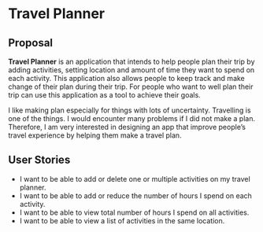 # Travel Planner


## Proposal

**Travel Planner** is an application that intends to help people plan their trip by adding activities, setting location and 
amount of time they want to spend on each activity. This application also allows people to keep track and 
make change of their plan during their trip. 
For people who want to well plan their trip can use this application as a tool to achieve their goals.

I like making plan especially for things with lots of uncertainty. Travelling is one of the things. 
I would encounter many problems if I did not make a plan. Therefore, I am very interested in designing an app that 
improve people’s travel experience by helping them make a travel plan. 


## User Stories

- I want to be able to add or delete one or multiple activities on my travel planner.
- I want to be able to add or reduce the number of hours I spend on each activity.
- I want to be able to view total number of hours I spend on all activities.
- I want to be able to view a list of activities in the same location. 
